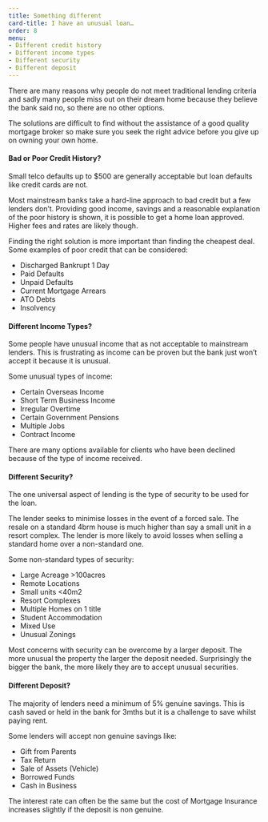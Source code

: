 ```yaml
---
title: Something different
card-title: I have an unusual loan…
order: 8
menu:
- Different credit history
- Different income types
- Different security
- Different deposit
---
```


There are many reasons why people do not meet traditional lending criteria and sadly many people miss out on their dream home because they believe the bank said no, so there are no other options. 

The solutions are difficult to find without the assistance of a good quality mortgage broker so make sure you seek the right advice before you give up on owning your own home.

<h4 id="different-credit-history">Bad or Poor Credit History?</h4>
Small telco defaults up to $500 are generally acceptable but loan defaults like credit cards are not.

Most mainstream banks take a hard-line approach to bad credit but a few lenders don’t.  Providing good income, savings and a reasonable explanation of the poor history is shown, it is possible to get a home loan approved.  Higher fees and rates are likely though.

Finding the right solution is more important than finding the cheapest deal. Some examples of poor credit that can be considered:
* Discharged Bankrupt 1 Day
* Paid Defaults
* Unpaid Defaults
* Current Mortgage Arrears
* ATO Debts
* Insolvency

<h4 id="different-income-types">Different Income Types?</h4>
Some people have unusual income that as not acceptable to mainstream lenders.  This is frustrating as income can be proven but the bank just won’t accept it because it is unusual.

Some unusual types of income:

* Certain Overseas Income
* Short Term Business Income
* Irregular Overtime
* Certain Government Pensions
* Multiple Jobs
* Contract Income

There are many options available for clients who have been declined because of the type of income received.

<h4 id="different-security">Different Security?</h4>
The one universal aspect of lending is the type of security to be used for the loan.

The lender seeks to minimise losses in the event of a forced sale.  The resale on a standard 4brm house is much higher than say a small unit in a resort complex. The lender is more likely to avoid losses when selling a standard home over a non-standard one.

Some non-standard types of security:

* Large Acreage >100acres
* Remote Locations
* Small units <40m<span class="superscript">2</span>
* Resort Complexes
* Multiple Homes on 1 title
* Student Accommodation
* Mixed Use
* Unusual Zonings

Most concerns with security can be overcome by a larger deposit.  The more unusual the property the larger the deposit needed. Surprisingly the bigger the bank, the more likely they are to accept unusual securities.

<h4 id="different-deposit">Different Deposit?</h4>
The majority of lenders need a minimum of 5% genuine savings.  This is cash saved or held in the bank for 3mths but it is a challenge to save whilst paying rent.

Some lenders will accept non genuine savings like:
* Gift from Parents
* Tax Return
* Sale of Assets (Vehicle)
* Borrowed Funds
* Cash in Business

The interest rate can often be the same but the cost of Mortgage Insurance increases slightly if the deposit is non genuine.
